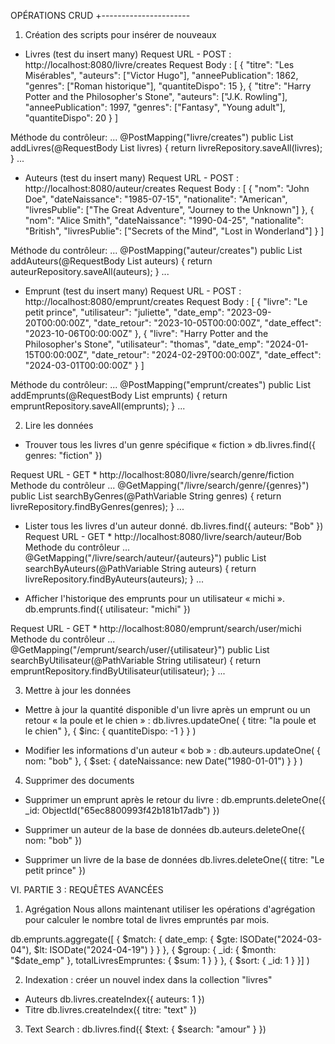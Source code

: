 OPÉRATIONS CRUD
+----------------------
1.	Création des scripts pour insérer de nouveaux
-	Livres (test du insert many)
Request URL - POST : http://localhost:8080/livre/creates
Request Body : 
[
    {
        "titre": "Les Misérables",
        "auteurs": ["Victor Hugo"],
        "anneePublication": 1862,
        "genres": ["Roman historique"],
        "quantiteDispo": 15
    },
    {
        "titre": "Harry Potter and the Philosopher's Stone",
        "auteurs": ["J.K. Rowling"],
        "anneePublication": 1997,
        "genres": ["Fantasy", "Young adult"],
        "quantiteDispo": 20
    }
]


Méthode du contrôleur:
...
    @PostMapping("livre/creates")
    public List<Livre> addLivres(@RequestBody List<Livre> livres) {
        return livreRepository.saveAll(livres);
    }
...

-	Auteurs (test du insert many)
Request URL - POST : http://localhost:8080/auteur/creates
Request Body : 
[
    {
        "nom": "John Doe",
        "dateNaissance": "1985-07-15",
        "nationalite": "American",
        "livresPublie": ["The Great Adventure", "Journey to the Unknown"]
    },
    {
        "nom": "Alice Smith",
        "dateNaissance": "1990-04-25",
        "nationalite": "British",
        "livresPublie": ["Secrets of the Mind", "Lost in Wonderland"]
    }
]

Méthode du contrôleur:
...
    @PostMapping("auteur/creates")
    public List<Auteur> addAuteurs(@RequestBody List<Auteur> auteurs) {
        return auteurRepository.saveAll(auteurs);
    }
...
-	Emprunt (test du insert many)
Request URL - POST : http://localhost:8080/emprunt/creates
Request Body : 
[
    {
        "livre": "Le petit prince",
        "utilisateur": "juliette",
        "date_emp": "2023-09-20T00:00:00Z",
        "date_retour": "2023-10-05T00:00:00Z",
        "date_effect": "2023-10-06T00:00:00Z"
    },
    {
        "livre": "Harry Potter and the Philosopher's Stone",
        "utilisateur": "thomas",
        "date_emp": "2024-01-15T00:00:00Z",
        "date_retour": "2024-02-29T00:00:00Z",
        "date_effect": "2024-03-01T00:00:00Z"
    }
]

Méthode du contrôleur:
...
    @PostMapping("emprunt/creates")
    public List<Emprunt> addEmprunts(@RequestBody List<Emprunt> emprunts) {
        return empruntRepository.saveAll(emprunts);
    }
...

2.	Lire les données
-	Trouver tous les livres d'un genre spécifique « fiction »
db.livres.find({ genres: "fiction" })

Request URL - GET * http://localhost:8080/livre/search/genre/fiction
Methode du contrôleur
...
    @GetMapping("/livre/search/genre/{genres}")
    public List<Livre> searchByGenres(@PathVariable String genres) {
        return livreRepository.findByGenres(genres);
    }
...


-	Lister tous les livres d'un auteur donné.
db.livres.find({ auteurs: "Bob" })
Request URL - GET * http://localhost:8080/livre/search/auteur/Bob
Methode du contrôleur
...
    @GetMapping("/livre/search/auteur/{auteurs}")
    public List<Livre> searchByAuteurs(@PathVariable String auteurs) {
        return livreRepository.findByAuteurs(auteurs);
    }
...

-	Afficher l'historique des emprunts pour un utilisateur « michi ».
db.emprunts.find({ utilisateur: "michi" })

Request URL - GET * http://localhost:8080/emprunt/search/user/michi
Methode du contrôleur
...
    @GetMapping("/emprunt/search/user/{utilisateur}")
    public List<Emprunt> searchByUtilisateur(@PathVariable String utilisateur) {
        return empruntRepository.findByUtilisateur(utilisateur);
    }
...

3.	Mettre à jour les données
-	Mettre à jour la quantité disponible d'un livre après un emprunt ou un retour « la poule et le chien » : 
db.livres.updateOne( { titre: "la poule et le chien" }, { $inc: { quantiteDispo: -1 } } )

-	Modifier les informations d'un auteur « bob » :
db.auteurs.updateOne( { nom: "bob" }, { $set: { dateNaissance: new Date("1980-01-01") } } )

4.	Supprimer des documents
-	Supprimer un emprunt après le retour du livre :
db.emprunts.deleteOne({ _id: ObjectId("65ec8800993f42b181b17adb") })

-	Supprimer un auteur de la base de données
db.auteurs.deleteOne({ nom: "bob" })

-	Supprimer un livre de la base de données
db.livres.deleteOne({ titre: "Le petit prince" })

VI.	PARTIE 3 : REQUÊTES AVANCÉES
1.	Agrégation 
Nous allons maintenant utiliser les opérations d'agrégation pour calculer le nombre total de livres empruntés par mois.

db.emprunts.aggregate([ { $match: { date_emp: { $gte: ISODate("2024-03-04"), $lt: ISODate("2024-04-19") } } }, { $group: { _id: { $month: "$date_emp" }, totalLivresEmpruntes: { $sum: 1 } } }, { $sort: { _id: 1 } }] )

2.	Indexation : 
créer un nouvel index dans la collection "livres"
-	Auteurs
db.livres.createIndex({ auteurs: 1 })
-	Titre
db.livres.createIndex({ titre: "text" })
3.	Text Search : 
db.livres.find({ $text: { $search: "amour" } })
